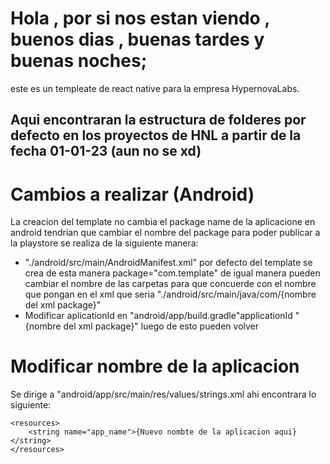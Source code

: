 <!-- @format -->

# Hola , por si nos estan viendo , buenos dias , buenas tardes y buenas noches;

este es un templeate de react native para la empresa HypernovaLabs.

## Aqui encontraran la estructura de folderes por defecto en los proyectos de HNL a partir de la fecha 01-01-23 (aun no se xd)

# Cambios a realizar (Android)

La creacion del template no cambia el package name de la aplicacione en
android tendrian que cambiar el nombre del package para poder publicar a la playstore se realiza de la
siguiente manera:

- "./android/src/main/AndroidManifest.xml" por defecto del template se crea de esta manera
  package="com.template"
  de igual manera pueden cambiar el nombre de las carpetas para que concuerde con el nombre que pongan en el xml
  que seria "./android/src/main/java/com/{nombre del xml package}"
- Modificar aplicationId en "android/app/build.gradle"applicationId "{nombre del xml package}" luego de esto pueden volver

# Modificar nombre de la aplicacion

Se dirige a "android/app/src/main/res/values/strings.xml
ahi encontrara lo siguiente:

```
<resources>
    <string name="app_name">{Nuevo nombte de la aplicacion aqui}</string>
</resources>
```
